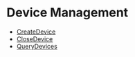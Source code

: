 # Device Management

* [CreateDevice](CreateDevice.md)
* [CloseDevice](CloseDevice.md)
* [QueryDevices](QueryDevices.md)
